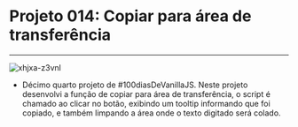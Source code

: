 # Projeto 014: Copiar para área de transferência

---

![xhjxa-z3vnl](https://user-images.githubusercontent.com/39461509/129497296-73f472ad-47c6-4774-8a8a-db92656e677b.gif)



- Décimo quarto projeto de #100diasDeVanillaJS. Neste projeto desenvolvi a função de copiar para área de transferência, o script é chamado ao clicar no botão, exibindo um tooltip informando que foi copiado, e também limpando a área onde o texto digitado será colado.